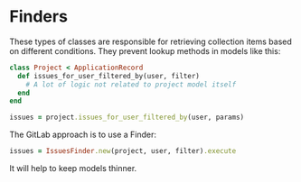 # Finders

These types of classes are responsible for retrieving collection items based on different conditions.
They prevent lookup methods in models like this:


```ruby
class Project < ApplicationRecord
  def issues_for_user_filtered_by(user, filter)
    # A lot of logic not related to project model itself
  end
end

issues = project.issues_for_user_filtered_by(user, params)
```

The GitLab approach is to use a Finder:

```ruby
issues = IssuesFinder.new(project, user, filter).execute
```

It will help to keep models thinner.
